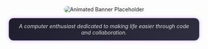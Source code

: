 <div align="center">
  <!-- Animated SVG Banner Placeholder -->
  <img src="https://placehold.co/800x150/000000/FFFFFF?text=" alt="Animated Banner Placeholder" style="border-radius: 10px;" />
  <p style="
    margin-top: 15px;
    padding: 12px 20px;
    max-width: 600px;
    background: linear-gradient(135deg, #1e1e2f, #2e2e3f);
    border: 1px solid #3c3c5c;
    color: #e0e0e0;
    font-style: italic;
    border-radius: 12px;
    box-shadow: 0 0 10px rgba(128, 0, 255, 0.3);
  ">
    A computer enthusiast dedicated to making life easier through code and collaboration.
  </p>
</div>
